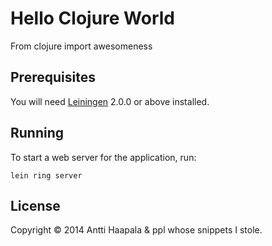 # Hello Clojure World

From clojure import awesomeness

## Prerequisites

You will need [Leiningen][] 2.0.0 or above installed.

[leiningen]: https://github.com/technomancy/leiningen

## Running

To start a web server for the application, run:

    lein ring server

## License

Copyright © 2014 Antti Haapala & ppl whose snippets I stole.
